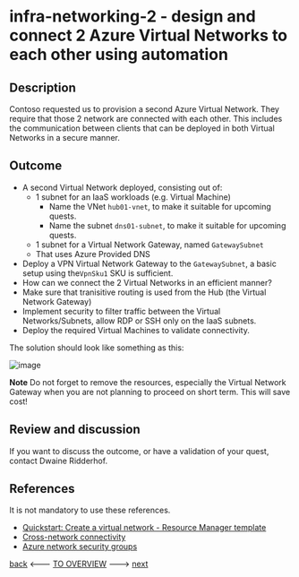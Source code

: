 # infra-networking-2 - design and connect 2 Azure Virtual Networks to each other using automation

## Description

Contoso requested us to provision a second Azure Virtual Network. They require that those 2 network are connected with each other. This includes the communication between clients that can be deployed in both Virtual Networks in a secure manner. 

## Outcome

- A second Virtual Network deployed, consisting out of: <br>
  - 1 subnet for an IaaS workloads (e.g. Virtual Machine)
    - Name the VNet `hub01-vnet`, to make it suitable for upcoming quests.
    - Name the subnet `dns01-subnet`, to make it suitable for upcoming quests.
  - 1 subnet for a Virtual Network Gateway, named `GatewaySubnet` 
  - That uses Azure Provided DNS
- Deploy a VPN Virtual Network Gateway to the `GatewaySubnet`, a basic setup using the`VpnSku1` SKU is sufficient.
- How can we connect the 2 Virtual Networks in an efficient manner? 
- Make sure that tranisitive routing is used from the Hub (the Virtual Network Gateway)
- Implement security to filter traffic between the Virtual Networks/Subnets, allow RDP or SSH only on the IaaS subnets.
- Deploy the required Virtual Machines to validate connectivity.
  
The solution should look like something as this:

![image](https://user-images.githubusercontent.com/25753877/149521742-12a34e21-0566-4a74-8b3a-8348a311879b.png)

**Note**
Do not forget to remove the resources, especially the Virtual Network Gateway when you are not planning to proceed on short term. This will save cost!

## Review and discussion

If you want to discuss the outcome, or have a validation of your quest, contact Dwaine Ridderhof. 

## References

It is not mandatory to use these references.

- [Quickstart: Create a virtual network - Resource Manager template](https://docs.microsoft.com/en-us/azure/virtual-network/quick-create-template)
- [Cross-network connectivity](https://docs.microsoft.com/en-us/azure/expressroute/cross-network-connectivity?toc=/azure/virtual-network/toc.json#cross-connecting-vnets)
- [Azure network security groups](https://docs.microsoft.com/en-us/azure/virtual-network/network-security-groups-overview)

[back](./infra-networking-1.md) <--- [TO OVERVIEW](../Infrastructure.md) ---> [next](./infra-networking-3.md)
